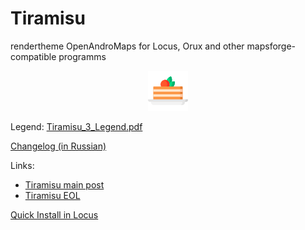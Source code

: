 # Tiramisu

 rendertheme OpenAndroMaps for Locus, Orux and other mapsforge-compatible programms
<div align="center">

![Tiramisu.png](Tiramisu.png)

</div>

Legend: [Tiramisu_3_Legend.pdf](Tiramisu_3_Legend.pdf)

[Changelog (in Russian)](Tiramisu-changelog.txt)  

Links:

- [Tiramisu main post](https://tartamillo.wordpress.com/tiramisu/)
- [Tiramisu EOL](https://tartamillo.wordpress.com/2022/01/03/tiramisu-eol/)

[Quick Install in Locus](locus-actions://https/github.com/IgorMagellan/Tiramisu/blob/main/locusaction.xml)

